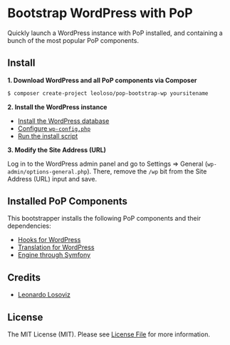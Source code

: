 # Bootstrap WordPress with PoP

Quickly launch a WordPress instance with PoP installed, and containing a bunch of the most popular PoP components.

## Install

**1. Download WordPress and all PoP components via Composer**

```bash
$ composer create-project leoloso/pop-bootstrap-wp yoursitename
```

**2. Install the WordPress instance**

- [Install the WordPress database](https://wordpress.org/support/article/how-to-install-wordpress/#step-2-create-the-database-and-a-user)
- [Configure `wp-config.php`](https://wordpress.org/support/article/how-to-install-wordpress/#step-3-set-up-wp-config-php)
- [Run the install script](https://wordpress.org/support/article/how-to-install-wordpress/#step-5-run-the-install-script)

**3. Modify the Site Address (URL)**

Log in to the WordPress admin panel and go to Settings => General (`wp-admin/options-general.php`). There, remove the `/wp` bit from the Site Address (URL) input and save.

## Installed PoP Components

This bootstrapper installs the following PoP components and their dependencies:

- [Hooks for WordPress](https://github.com/getpop/hooks-wp)
- [Translation for WordPress](https://github.com/getpop/translation-wp)
- [Engine through Symfony](https://github.com/getpop/engine-symfony)

## Credits

- [Leonardo Losoviz][link-author]

## License

The MIT License (MIT). Please see [License File](LICENSE.md) for more information.

[link-author]: https://github.com/leoloso
